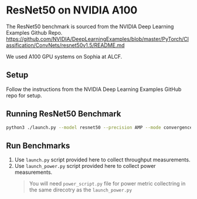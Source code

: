 # ResNet50 on NVIDIA A100

The ResNet50 benchmark is sourced from the NVIDIA Deep Learning Examples Github Repo. https://github.com/NVIDIA/DeepLearningExamples/blob/master/PyTorch/Classification/ConvNets/resnet50v1.5/README.md

We used A100 GPU systems on Sophia at ALCF.

## Setup

Follow the instructions from the NVIDIA Deep Learning Examples GitHub repo for setup.

## Running ResNet50 Benchmark

```bash
python3 ./launch.py --model resnet50 --precision AMP --mode convergence_no_ckpts --platform DGXA100 /local/scratch/ImageNet/ --raport-file polaris_amp_pyenv_epoch50_gpu1_launch.json --epochs 50 
```

## Run Benchmarks 

1. Use `launch.py` script provided here to collect throughput measurements. 
2. Use `launch_power.py` script provided here to collect power measurements. 
    > You will need `power_script.py` file for power metric collectring in the same direcotry as the `launch_power.py`

